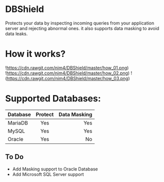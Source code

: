 # DBShield

Protects your data by inspecting incoming queries from your application server and rejecting abnormal ones. it also supports data masking to avoid data leaks.

# How it works?


!https://cdn.rawgit.com/nim4/DBShield/master/how_01.png)
!https://cdn.rawgit.com/nim4/DBShield/master/how_02.png)
!(https://cdn.rawgit.com/nim4/DBShield/master/how_03.png)


# Supported Databases:

| Database      | Protect       | Data Masking  |
| ------------- |:-------------:| -------------:|
| MariaDB       | Yes           |      Yes      |
| MySQL         | Yes           |      Yes      |
| Oracle        |     Yes       |      No      |

## To Do
 - Add Masking support to Oracle Database
 - Add Microsoft SQL Server support
